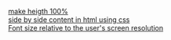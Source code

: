 [make heigth 100%](https://stackoverflow.com/questions/1575141/how-to-make-a-div-100-height-of-the-browser-window)  
[side by side content in html using css](https://stackoverflow.com/questions/19089933/how-to-position-two-elements-side-by-side-using-css)  
[Font size relative to the user's screen resolution](https://stackoverflow.com/questions/11777598/font-size-relative-to-the-users-screen-resolution)  
